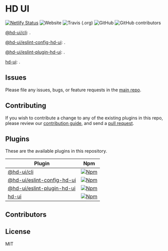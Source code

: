 # HD UI

[![Netlify Status](https://api.netlify.com/api/v1/badges/d7857ddb-766b-427b-8f8c-cfeddb63f4d9/deploy-status)](https://app.netlify.com/sites/hd-ui/deploys)
![Website](https://img.shields.io/website?url=https%3A%2F%2Fhd-ui.com)
![Travis (.org)](https://img.shields.io/travis/hd-ui/hd-ui)
![GitHub](https://img.shields.io/github/license/hd-ui/hd-ui)
![GitHub contributors](https://img.shields.io/github/contributors/hd-ui/hd-ui)

[@hd-ui/cli](packages/@hd-ui/cli): .

[@hd-ui/eslint-config-hd-ui](packages/@hd-ui/eslint-config-hd-ui): .

[@hd-ui/eslint-plugin-hd-ui](packages/@hd-ui/eslint-plugin-hd-ui): .

[hd-ui](packages/hd-ui): .

## Issues

Please file any issues, bugs, or feature requests in the [main
repo](https://github.com/hd-ui/hd-ui/issues/new).

## Contributing

If you wish to contribute a change to any of the existing plugins in this repo,
please review our [contribution guide](https://github.com/hd-ui/hd-ui/blob/master/CONTRIBUTING.md),
and send a [pull request](https://github.com/hd-ui/hd-ui/pulls).

## Plugins
These are the available plugins in this repository.

| Plugin | Npm |
|--------|-----|
| [@hd-ui/cli](./packages/@hd-ui/cli) | [![Npm](https://img.shields.io/npm/v/@hd-ui/cli)](https://www.npmjs.com/package/@hd-ui/cli) |
| [@hd-ui/eslint-config-hd-ui](./packages/@hd-ui/eslint-config-hd-ui) | [![Npm](https://img.shields.io/npm/v/@hd-ui/eslint-config-hd-ui)](https://www.npmjs.com/package/@hd-ui/eslint-config-hd-ui) |
| [@hd-ui/eslint-plugin-hd-ui](./packages/@hd-ui/eslint-plugin-hd-ui) | [![Npm](https://img.shields.io/npm/v/@hd-ui/eslint-plugin-hd-ui)](https://www.npmjs.com/package/@hd-ui/eslint-plugin-hd-ui) |
| [hd-ui](./packages/hd-ui) | [![Npm](https://img.shields.io/npm/v/hd-ui)](https://www.npmjs.com/package/hd-ui) |

## Contributors

<!-- ALL-CONTRIBUTORS-LIST:START - Do not remove or modify this section -->
<!-- prettier-ignore-start -->
<!-- markdownlint-disable -->

<!-- markdownlint-enable -->
<!-- prettier-ignore-end -->
<!-- ALL-CONTRIBUTORS-LIST:END -->

## License

MIT
